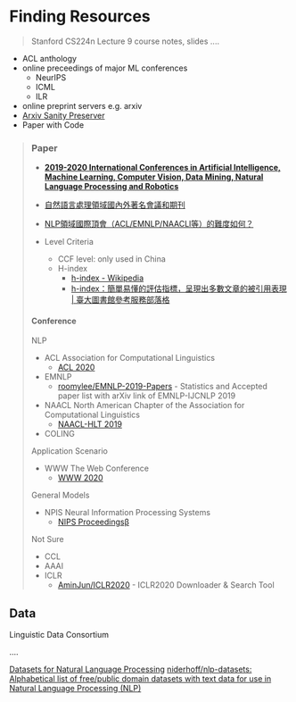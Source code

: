 # Finding Resources

> Stanford CS224n Lecture 9 course notes, slides ....

* ACL anthology
* online preceedings of major ML conferences
  * NeurIPS
  * ICML
  * ILR
* online preprint servers e.g. arxiv
* [Arxiv Sanity Preserver](http://www.arxiv-sanity.com/)
* Paper with Code

> ### Paper
>
> * [**2019-2020 International Conferences in Artificial Intelligence, Machine Learning, Computer Vision, Data Mining, Natural Language Processing and Robotics**](https://jackietseng.github.io/conference_call_for_paper/)
> * [自然語言處理領域國內外著名會議和期刊](http://deepon.me/2018/10/02/%E8%87%AA%E7%84%B6%E8%AF%AD%E8%A8%80%E5%A4%84%E7%90%86%E9%A2%86%E5%9F%9F%E5%9B%BD%E5%86%85%E5%A4%96%E8%91%97%E5%90%8D%E4%BC%9A%E8%AE%AE%E5%92%8C%E6%9C%9F%E5%88%8A/)
> * [NLP領域國際頂會（ACL/EMNLP/NAACLl等）的難度如何？](https://www.zhihu.com/question/266242639/answer/312713059)
>
> * Level Criteria
>   * CCF level: only used in China
>   * H-index
>     * [h-index - Wikipedia](https://en.wikipedia.org/wiki/H-index)
>     * [h-index：簡單易懂的評估指標，呈現出多數文章的被引用表現 | 臺大圖書館參考服務部落格](http://tul.blog.ntu.edu.tw/archives/2485)
>
> #### Conference
>
> NLP
>
> * ACL Association for Computational Linguistics
>   * [ACL 2020](https://acl2020.org/)
> * EMNLP
>   * [roomylee/EMNLP-2019-Papers](https://github.com/roomylee/EMNLP-2019-Papers) - Statistics and Accepted paper list with arXiv link of EMNLP-IJCNLP 2019
> * NAACL North American Chapter of the Association for Computational Linguistics
>   * [NAACL-HLT 2019](https://naacl2019.org/)
> * COLING
>
> Application Scenario
>
> * WWW The Web Conference
>   * [WWW 2020](https://www2020.thewebconf.org/)
>
> General Models
>
> * NPIS Neural Information Processing Systems
>   * [NIPS Proceedingsβ](https://papers.nips.cc/)
>
> Not Sure
>
> * CCL
> * AAAI
> * ICLR
>   * [AminJun/ICLR2020](https://github.com/AminJun/ICLR2020) - ICLR2020 Downloader & Search Tool

## Data

Linguistic Data Consortium

....

[Datasets for Natural Language Processing](https://machinelearningmastery.com/datasets-natural-language-processing/)
[niderhoff/nlp-datasets: Alphabetical list of free/public domain datasets with text data for use in Natural Language Processing (NLP)](https://github.com/niderhoff/nlp-datasets)
